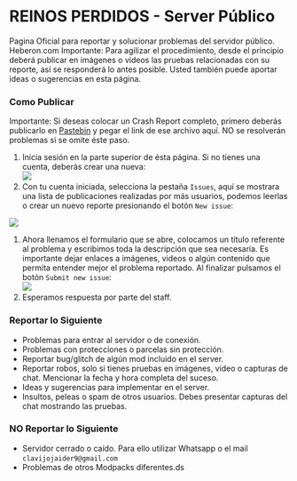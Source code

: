 # REINOS PERDIDOS - Server Público
Pagina Oficial para reportar y solucionar problemas del servidor público. Heberon.com
Importante: Para agilizar el procedimiento, desde el principio deberá publicar en imágenes o videos las pruebas relacionadas con su reporte, así se responderá lo antes posible.
Usted también puede aportar ideas o sugerencias en esta página.
### Como Publicar
Importante: Si deseas colocar un Crash Report completo, primero deberás publicarlo en [Pastebin]( http://pastebin.com/) y pegar el link de ese archivo aquí. NO se resolverán problemas si se omite éste paso.
1. Inicia sesión en la parte superior de ésta página. Si no tienes una cuenta, deberás crear una nueva:  
  ![](https://imgur.com/IkybcQl.png)
1. Con tu cuenta iniciada, selecciona la pestaña `Issues`, aquí se mostrara una lista de publicaciones realizadas por más usuarios, podemos leerlas o crear un nuevo reporte presionando el botón `New issue`:  

  ![](http://imgur.com/bnviVfU.png)
1. Ahora llenamos el formulario que se abre, colocamos un título referente al problema y escribimos toda la descripción que sea necesaria. Es importante dejar enlaces a imágenes, videos o algún contenido que permita entender mejor el problema reportado. Al finalizar pulsamos el botón `Submit new issue`:  
  ![](http://i.imgur.com/PMUChOA.png)
1. Esperamos respuesta por parte del staff. 
### Reportar lo Siguiente
* Problemas para entrar al servidor o de conexión.
* Problemas con protecciones o parcelas sin protección.
* Reportar bug/glitch de algún mod incluido en el server.
* Reportar robos, solo si tienes pruebas en imágenes, video o capturas de chat. Mencionar la fecha y hora completa del suceso.
* Ideas y sugerencias para implementar en el server.
* Insultos, peleas o spam de otros usuarios. Debes presentar capturas del chat mostrando las pruebas.
### NO Reportar lo Siguiente
* Servidor cerrado o caído. Para ello utilizar Whatsapp o el mail `clavijojaider9@gmail.com`
* Problemas de otros Modpacks diferentes.ds
